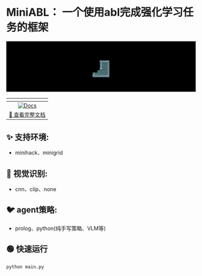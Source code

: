 # MiniABL： 一个使用abl完成强化学习任务的框架
![demo演示](assets/animation.gif)

| <!-- 空标题，用于占满宽度 --> |
|:---------------------------:|
| [![Docs](https://img.shields.io/badge/Docs-Complete-green)](https://rayburstray.github.io/MiniAbl_Wiki/) |
| [📄 查看完整文档](https://rayburstray.github.io/MiniAbl_Wiki/) |

## ✨ 支持环境:
- minihack、minigrid
## 🚀 视觉识别:
- cnn、clip、none
## 🐦 agent策略:
- prolog、python(纯手写策略、VLM等)

## 🟢 快速运行
```python
python main.py
```